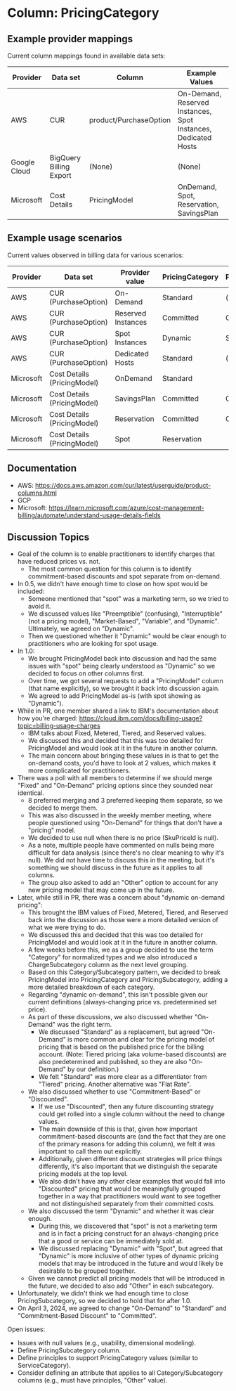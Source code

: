 # Column: PricingCategory

## Example provider mappings

Current column mappings found in available data sets:

| Provider     | Data set                | Column                 | Example Values                                                 |
| ------------ | ----------------------- | ---------------------- | -------------------------------------------------------------- |
| AWS          | CUR                     | product/PurchaseOption | On-Demand, Reserved Instances, Spot Instances, Dedicated Hosts |
| Google Cloud | BigQuery Billing Export | (None)                 | (None)                                                         |
| Microsoft    | Cost Details            | PricingModel           | OnDemand, Spot, Reservation, SavingsPlan                       |

## Example usage scenarios

Current values observed in billing data for various scenarios:

| Provider  | Data set                    | Provider value     | PricingCategory | PricingSubcategory |
| --------- | --------------------------- | ------------------ | --------------- | ------------------ |
| AWS       | CUR (PurchaseOption)        | On-Demand          | Standard        | (depends on usage) |
| AWS       | CUR (PurchaseOption)        | Reserved Instances | Committed       | Committed Usage    |
| AWS       | CUR (PurchaseOption)        | Spot Instances     | Dynamic         | Spot               |
| AWS       | CUR (PurchaseOption)        | Dedicated Hosts    | Standard        | (depends on usage) |
| Microsoft | Cost Details (PricingModel) | OnDemand           | Standard        |                    |
| Microsoft | Cost Details (PricingModel) | SavingsPlan        | Committed       | Committed Spend    |
| Microsoft | Cost Details (PricingModel) | Reservation        | Committed       | Committed Usage    |
| Microsoft | Cost Details (PricingModel) | Spot               | Reservation     |                    |

## Documentation

* AWS: https://docs.aws.amazon.com/cur/latest/userguide/product-columns.html
* GCP
* Microsoft: https://learn.microsoft.com/azure/cost-management-billing/automate/understand-usage-details-fields

## Discussion Topics

* Goal of the column is to enable practitioners to identify charges that have reduced prices vs. not.
  * The most common question for this column is to identify commitment-based discounts and spot separate from on-demand.
* In 0.5, we didn't have enough time to close on how spot would be included:
  * Someone mentioned that "spot" was a marketing term, so we tried to avoid it.
  * We discussed values like "Preemptible" (confusing), "Interruptible" (not a pricing model), "Market-Based", "Variable", and "Dynamic". Ultimately, we agreed on "Dynamic".
  * Then we questioned whether it "Dynamic" would be clear enough to practitioners who are looking for spot usage.
* In 1.0:
  * We brought PricingModel back into discussion and had the same issues with "spot" being clearly understood as "Dynamic" so we decided to focus on other columns first.
  * Over time, we got several requests to add a "PricingModel" column (that name explicitly), so we brought it back into discussion again.
  * We agreed to add PricingModel as-is (with spot showing as "Dynamic").
* While in PR, one member shared a link to IBM's documentation about how you're charged: https://cloud.ibm.com/docs/billing-usage?topic=billing-usage-charges
  * IBM talks about Fixed, Metered, Tiered, and Reserved values.
  * We discussed this and decided that this was too detailed for PricingModel and would look at it in the future in another column.
  * The main concern about bringing these values in is that to get the on-demand costs, you'd have to look at 2 values, which makes it more complicated for practitioners.
* There was a poll with all members to determine if we should merge "Fixed" and "On-Demand" pricing options since they sounded near identical.
  * 8 preferred merging and 3 preferred keeping them separate, so we decided to merge them.
  * This was also discussed in the weekly member meeting, where people questioned using "On-Demand" for things that don't have a "pricing" model.
  * We decided to use null when there is no price (SkuPriceId is null).
  * As a note, multiple people have commented on nulls being more difficult for data analysis (since there's no clear meaning to why it's null). We did not have time to discuss this in the meeting, but it's something we should discuss in the future as it applies to all columns.
  * The group also asked to add an "Other" option to account for any new pricing model that may come up in the future.
* Later, while still in PR, there was a concern about "dynamic on-demand pricing":
  * This brought the IBM values of Fixed, Metered, Tiered, and Reserved back into the discussion as those were a more detailed version of what we were trying to do.
  * We discussed this and decided that this was too detailed for PricingModel and would look at it in the future in another column.
  * A few weeks before this, we as a group decided to use the term "Category" for normalized types and we also introduced a ChargeSubcategory column as the next level grouping.
  * Based on this Category/Subcategory pattern, we decided to break PricingModel into PricingCategory and PricingSubcategory, adding a more detailed breakdown of each category.
  * Regarding "dynamic on-demand", this isn't possible given our current definitions (always-changing price vs. predetermined set price).
  * As part of these discussions, we also discussed whether "On-Demand" was the right term.
    * We discussed "Standard" as a replacement, but agreed "On-Demand" is more common and clear for the pricing model of pricing that is based on the published price for the billing account. (Note: Tiered pricing (aka volume-based discounts) are also predetermined and published, so they are also "On-Demand" by our definition.)
    * We felt "Standard" was more clear as a differentiator from "Tiered" pricing. Another alternative was "Flat Rate".
  * We also discussed whether to use "Commitment-Based" or "Discounted".
    * If we use "Discounted", then any future discounting strategy could get rolled into a single column without the need to change values.
    * The main downside of this is that, given how important commitment-based discounts are (and the fact that they are one of the primary reasons for adding this column), we felt it was important to call them out explicitly.
    * Additionally, given different discount strategies will price things differently, it's also important that we distinguish the separate pricing models at the top level.
    * We also didn't have any other clear examples that would fall into "Discounted" pricing that would be meaningfully grouped together in a way that practitioners would want to see together and not distinguished separately from their committed costs.
  * We also discussed the term "Dynamic" and whether it was clear enough.
    * During this, we discovered that "spot" is not a marketing term and is in fact a pricing construct for an always-changing price that a good or service can be immediately sold at.
    * We discussed replacing "Dynamic" with "Spot", but agreed that "Dynamic" is more inclusive of other types of dynamic pricing models that may be introduced in the future and would likely be desirable to be grouped together.
  * Given we cannot predict all pricing models that will be introduced in the future, we decided to also add "Other" in each subcategory.
* Unfortunately, we didn't think we had enough time to close PricingSubcategory, so we decided to hold that for after 1.0.
* On April 3, 2024, we agreed to change "On-Demand" to "Standard" and "Commitment-Based Discount" to "Committed".

Open issues:

* Issues with null values (e.g., usability, dimensional modeling).
* Define PricingSubcategory column.
* Define principles to support PricingCategory values (similar to ServiceCategory).
* Consider defining an attribute that applies to all Category/Subcategory columns (e.g., must have principles, "Other" value).
